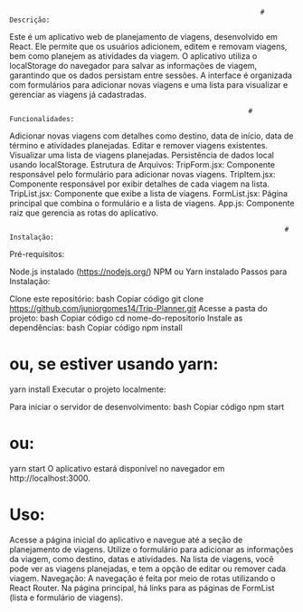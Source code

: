                                                                   # Descrição:

Este é um aplicativo web de planejamento de viagens, desenvolvido em React. Ele permite que os usuários adicionem, editem e removam viagens, bem como planejem as atividades da viagem. O aplicativo utiliza o localStorage do navegador para salvar as informações de viagem, garantindo que os dados persistam entre sessões. A interface é organizada com formulários para adicionar novas viagens e uma lista para visualizar e gerenciar as viagens já cadastradas.

                                                               # Funcionalidades:


Adicionar novas viagens com detalhes como destino, data de início, data de término e atividades planejadas.
Editar e remover viagens existentes.
Visualizar uma lista de viagens planejadas.
Persistência de dados local usando localStorage.
Estrutura de Arquivos:
TripForm.jsx: Componente responsável pelo formulário para adicionar novas viagens.
TripItem.jsx: Componente responsável por exibir detalhes de cada viagem na lista.
TripList.jsx: Componente que exibe a lista de viagens.
FormList.jsx: Página principal que combina o formulário e a lista de viagens.
App.js: Componente raiz que gerencia as rotas do aplicativo.


                                                                        # Instalação:

Pré-requisitos:

Node.js instalado (https://nodejs.org/)
NPM ou Yarn instalado
Passos para Instalação:

Clone este repositório:
bash
Copiar código
git clone https://github.com/juniorgomes14/Trip-Planner.git
Acesse a pasta do projeto:
bash
Copiar código
cd nome-do-repositorio
Instale as dependências:
bash
Copiar código
npm install
# ou, se estiver usando yarn:
yarn install
Executar o projeto localmente:

Para iniciar o servidor de desenvolvimento:
bash
Copiar código
npm start
# ou:
yarn start
O aplicativo estará disponível no navegador em http://localhost:3000.



# Uso:

Acesse a página inicial do aplicativo e navegue até a seção de planejamento de viagens.
Utilize o formulário para adicionar as informações da viagem, como destino, datas e atividades.
Na lista de viagens, você pode ver as viagens planejadas, e tem a opção de editar ou remover cada viagem.
Navegação:
A navegação é feita por meio de rotas utilizando o React Router. Na página principal, há links para as páginas de FormList (lista e formulário de viagens).
